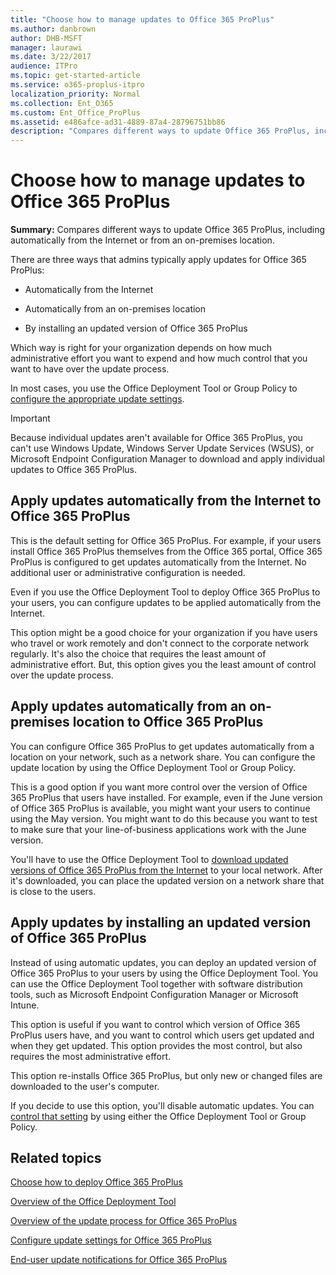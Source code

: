 ```yaml
---
title: "Choose how to manage updates to Office 365 ProPlus"
ms.author: danbrown
author: DHB-MSFT
manager: laurawi
ms.date: 3/22/2017
audience: ITPro
ms.topic: get-started-article
ms.service: o365-proplus-itpro
localization_priority: Normal
ms.collection: Ent_O365
ms.custom: Ent_Office_ProPlus
ms.assetid: e486afce-ad31-4889-87a4-28796751bb86
description: "Compares different ways to update Office 365 ProPlus, including automatically from the Internet or from an on-premises location."
---
```


# Choose how to manage updates to Office 365 ProPlus

 **Summary:** Compares different ways to update Office 365 ProPlus, including automatically from the Internet or from an on-premises location.
  
There are three ways that admins typically apply updates for Office 365 ProPlus:
  
- Automatically from the Internet
    
- Automatically from an on-premises location
    
- By installing an updated version of Office 365 ProPlus
    
Which way is right for your organization depends on how much administrative effort you want to expend and how much control that you want to have over the update process.
  
In most cases, you use the Office Deployment Tool or Group Policy to [configure the appropriate update settings](configure-update-settings-for-office-365-proplus.md).
  
> [!IMPORTANT]
> Because individual updates aren't available for Office 365 ProPlus, you can't use Windows Update, Windows Server Update Services (WSUS), or Microsoft Endpoint Configuration Manager to download and apply individual updates to Office 365 ProPlus. 
  
## Apply updates automatically from the Internet to Office 365 ProPlus
<a name="Internet"> </a>

This is the default setting for Office 365 ProPlus. For example, if your users install Office 365 ProPlus themselves from the Office 365 portal, Office 365 ProPlus is configured to get updates automatically from the Internet. No additional user or administrative configuration is needed.
  
Even if you use the Office Deployment Tool to deploy Office 365 ProPlus to your users, you can configure updates to be applied automatically from the Internet.
  
This option might be a good choice for your organization if you have users who travel or work remotely and don't connect to the corporate network regularly. It's also the choice that requires the least amount of administrative effort. But, this option gives you the least amount of control over the update process.
  
## Apply updates automatically from an on-premises location to Office 365 ProPlus
<a name="OnPremises"> </a>

You can configure Office 365 ProPlus to get updates automatically from a location on your network, such as a network share. You can configure the update location by using the Office Deployment Tool or Group Policy.
  
This is a good option if you want more control over the version of Office 365 ProPlus that users have installed. For example, even if the June version of Office 365 ProPlus is available, you might want your users to continue using the May version. You might want to do this because you want to test to make sure that your line-of-business applications work with the June version.
  
You'll have to use the Office Deployment Tool to [download updated versions of Office 365 ProPlus from the Internet](overview-of-the-office-2016-deployment-tool.md) to your local network. After it's downloaded, you can place the updated version on a network share that is close to the users.
  
## Apply updates by installing an updated version of Office 365 ProPlus
<a name="Install"> </a>

Instead of using automatic updates, you can deploy an updated version of Office 365 ProPlus to your users by using the Office Deployment Tool. You can use the Office Deployment Tool together with software distribution tools, such as Microsoft Endpoint Configuration Manager or Microsoft Intune.
  
This option is useful if you want to control which version of Office 365 ProPlus users have, and you want to control which users get updated and when they get updated. This option provides the most control, but also requires the most administrative effort.
  
This option re-installs Office 365 ProPlus, but only new or changed files are downloaded to the user's computer.
  
If you decide to use this option, you'll disable automatic updates. You can [control that setting](configure-update-settings-for-office-365-proplus.md) by using either the Office Deployment Tool or Group Policy.
  
## Related topics
[Choose how to deploy Office 365 ProPlus](choose-how-to-deploy-office-365-proplus.md)
  
[Overview of the Office Deployment Tool](overview-of-the-office-2016-deployment-tool.md)
  
[Overview of the update process for Office 365 ProPlus](overview-of-the-update-process-for-office-365-proplus.md)
  
[Configure update settings for Office 365 ProPlus](configure-update-settings-for-office-365-proplus.md)
  
[End-user update notifications for Office 365 ProPlus](end-user-update-notifications-for-office-365-proplus.md)


